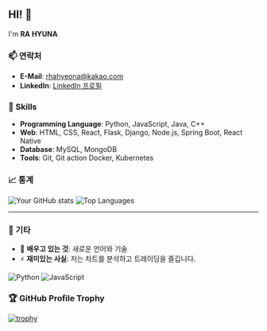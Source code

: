 ## HI! 👋

I'm **RA HYUNA**

### 📫 연락처
- **E-Mail**: rhahyeona@kakao.com
- **LinkedIn**: [LinkedIn 프로필](https://www.linkedin.com/in/%ED%98%84%EC%95%84-%EB%9D%BC-57317b246/)

### 🔧 Skills
- **Programming Language**: Python, JavaScript, Java, C++
- **Web**: HTML, CSS, React, Flask, Django, Node.js, Spring Boot, React Native
- **Database**: MySQL, MongoDB
- **Tools**: Git, Git action Docker, Kubernetes

### 📈 통계
![Your GitHub stats](https://github-readme-stats.vercel.app/api?username=fkgusdk&show_icons=true&theme=radical)
![Top Languages](https://github-readme-stats.vercel.app/api/top-langs/?username=fkgusdk&layout=compact&theme=radical)

---

### 🎨 기타
- 🌱 **배우고 있는 것**: 새로운 언어와 기술
- ⚡ **재미있는 사실**: 저는 차트를 분석하고 트레이딩을 즐깁니다.

![Python](https://img.shields.io/badge/Python-3776AB?style=flat&logo=python&logoColor=white)
![JavaScript](https://img.shields.io/badge/JavaScript-F7DF1E?style=flat&logo=javascript&logoColor=black)

### 🏆 GitHub Profile Trophy
[![trophy](https://github-profile-trophy.vercel.app/?username=fkgusdk&theme=onedark)](https://github.com/ryo-ma/github-profile-trophy)
